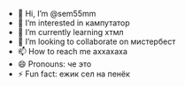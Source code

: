 - 👋 Hi, I’m @sem55mm
- 👀 I’m interested in кампутатор
- 🌱 I’m currently learning хтмл
- 💞️ I’m looking to collaborate on мистербест
- 📫 How to reach me аххахаха
- 😄 Pronouns: че это
- ⚡ Fun fact: ежик сел на пенёк

<!---
sem55mm/sem55mm is a ✨ special ✨ repository because its `README.md` (this file) appears on your GitHub profile.
You can click the Preview link to take a look at your changes.
--->

